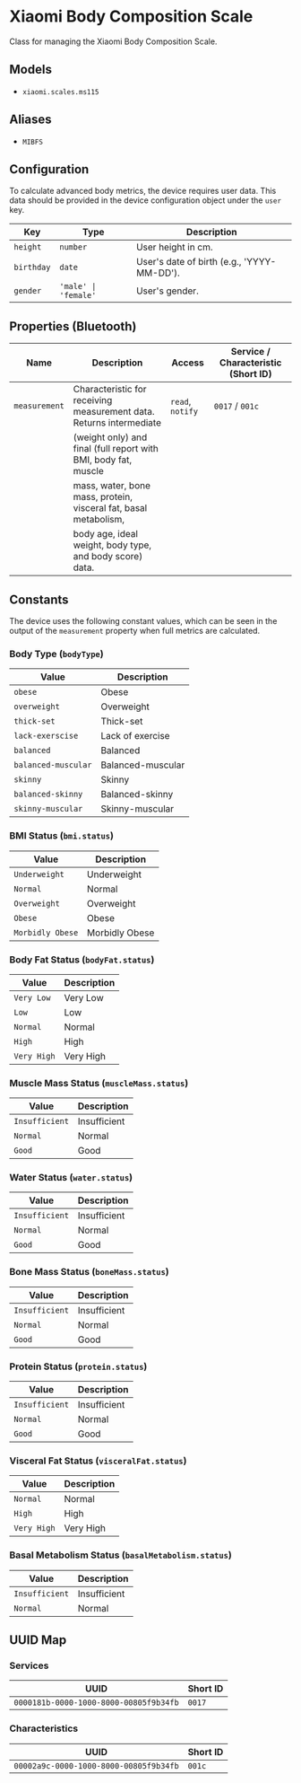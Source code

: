 # Xiaomi Body Composition Scale

Class for managing the Xiaomi Body Composition Scale.

## Models

- `xiaomi.scales.ms115`

## Aliases

- `MIBFS`

## Configuration

To calculate advanced body metrics, the device requires user data. This data
should be provided in the device configuration object under the `user` key.

| Key        | Type                 | Description                                  |
| ---------- | -------------------- | -------------------------------------------- |
| `height`   | `number`             | User height in cm.                           |
| `birthday` | `date`               | User's date of birth (e.g., 'YYYY-MM-DD').   |
| `gender`   | `'male' \| 'female'` | User's gender.                               |

## Properties (Bluetooth)

| Name          | Description                                                      | Access           | Service / Characteristic (Short ID) |
| ------------- | ---------------------------------------------------------------- | ---------------- | ----------------------------------- |
| `measurement` | Characteristic for receiving measurement data. Returns intermediate | `read`, `notify` | `0017` / `001c`                     |
|               | (weight only) and final (full report with BMI, body fat, muscle  |                  |                                     |
|               | mass, water, bone mass, protein, visceral fat, basal metabolism, |                  |                                     |
|               | body age, ideal weight, body type, and body score) data.         |                  |                                     |

## Constants

The device uses the following constant values, which can be seen in the
output of the `measurement` property when full metrics are calculated.

### Body Type (`bodyType`)

| Value               | Description         |
| ------------------- | ------------------- |
| `obese`             | Obese               |
| `overweight`        | Overweight          |
| `thick-set`         | Thick-set           |
| `lack-exerscise`    | Lack of exercise    |
| `balanced`          | Balanced            |
| `balanced-muscular` | Balanced-muscular   |
| `skinny`            | Skinny              |
| `balanced-skinny`   | Balanced-skinny     |
| `skinny-muscular`   | Skinny-muscular     |

### BMI Status (`bmi.status`)

| Value            | Description    |
| ---------------- | -------------- |
| `Underweight`    | Underweight    |
| `Normal`         | Normal         |
| `Overweight`     | Overweight     |
| `Obese`          | Obese          |
| `Morbidly Obese` | Morbidly Obese |

### Body Fat Status (`bodyFat.status`)

| Value       | Description |
| ----------- | ----------- |
| `Very Low`  | Very Low    |
| `Low`       | Low         |
| `Normal`    | Normal      |
| `High`      | High        |
| `Very High` | Very High   |

### Muscle Mass Status (`muscleMass.status`)

| Value          | Description  |
| -------------- | ------------ |
| `Insufficient` | Insufficient |
| `Normal`       | Normal       |
| `Good`         | Good         |

### Water Status (`water.status`)

| Value          | Description  |
| -------------- | ------------ |
| `Insufficient` | Insufficient |
| `Normal`       | Normal       |
| `Good`         | Good         |

### Bone Mass Status (`boneMass.status`)

| Value          | Description  |
| -------------- | ------------ |
| `Insufficient` | Insufficient |
| `Normal`       | Normal       |
| `Good`         | Good         |

### Protein Status (`protein.status`)

| Value          | Description  |
| -------------- | ------------ |
| `Insufficient` | Insufficient |
| `Normal`       | Normal       |
| `Good`         | Good         |

### Visceral Fat Status (`visceralFat.status`)

| Value       | Description |
| ----------- | ----------- |
| `Normal`    | Normal      |
| `High`      | High        |
| `Very High` | Very High   |

### Basal Metabolism Status (`basalMetabolism.status`)

| Value          | Description  |
| -------------- | ------------ |
| `Insufficient` | Insufficient |
| `Normal`       | Normal       |

## UUID Map

### Services

| UUID                                   | Short ID |
| -------------------------------------- | -------- |
| `0000181b-0000-1000-8000-00805f9b34fb` | `0017`   |

### Characteristics

| UUID                                   | Short ID |
| -------------------------------------- | -------- |
| `00002a9c-0000-1000-8000-00805f9b34fb` | `001c`   |
